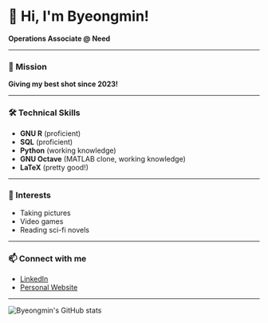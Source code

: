 # 👋 Hi, I'm Byeongmin!

**Operations Associate @ Need**

---

### 🚀 Mission
**Giving my best shot since 2023!**

---

### 🛠️ Technical Skills
- **GNU R** (proficient)
- **SQL** (proficient)
- **Python** (working knowledge)
- **GNU Octave** (MATLAB clone, working knowledge)
- **LaTeX** (pretty good!)

---

### 📸 Interests
- Taking pictures
- Video games
- Reading sci-fi novels

---

### 📫 Connect with me
- [LinkedIn](https://www.linkedin.com/in/byeongmi-ko-207a74282/)
- [Personal Website](https://www.kobm.xyz)
---

![Byeongmin's GitHub stats](https://github-readme-stats.vercel.app/api?username=byeongmin382&show_icons=true&hide_title=true)
